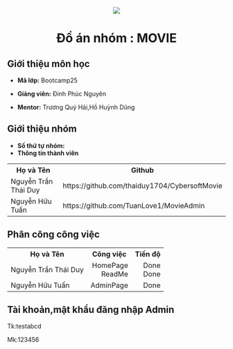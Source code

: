 <p align="center">
   <a href="https://cybersoft.edu.vn/">
      <img src="https://cybersoft.edu.vn/wp-content/uploads/2017/03/MIN-OP1.png" border="none">
   </a>
</p>
<h1 align="center">
    Đồ án nhóm : MOVIE 
 
</h1>

<h2>
   Giới thiệu môn học   
</h2>

- **Mã lớp:** Bootcamp25

- **Giảng viên:** Đinh Phúc Nguyên
- **Mentor:** Trương Quý Hải,Hồ Huỳnh Dũng

<h2>
   Giới thiệu nhóm
</h2>

- **Số thứ tự nhóm:**
- **Thông tin thành viên**

<table align="center">
      <tr>
       <th>Họ và Tên</th>
       <th>Github</th>
       </tr>
      <tr>
       <td>Nguyễn Trần Thái Duy</td>
       <td>https://github.com/thaiduy1704/CybersoftMovie</td>
     </tr>
      <tr>
       <td>Nguyễn Hữu Tuấn  </td>
        <td>https://github.com/TuanLove1/MovieAdmin</td>
        </tr>
      
</table>
<h2>
   Phân công công việc 
</h2>

<table align="center">
      <tr>
       <th>Họ và Tên</th>
       <th>Công việc</th>
       <th>Tiến độ</th>
      </tr>
      <tr>
       <td>Nguyễn Trần Thái Duy</td>
       <td align="right" >HomePage<br> ReadMe</td>
       <td align="right">Done<br> Done</td>
      </tr>
      <tr>
       <td>Nguyễn Hữu Tuấn </td>
        <td align="right">AdminPage</td>
        <td align="right">Done</td>
        </tr>
      
</table>
<h2>Tài khoản,mật khẩu đăng nhập Admin</h2>
<p>Tk:testabcd</p>
<p>Mk:123456</p>
